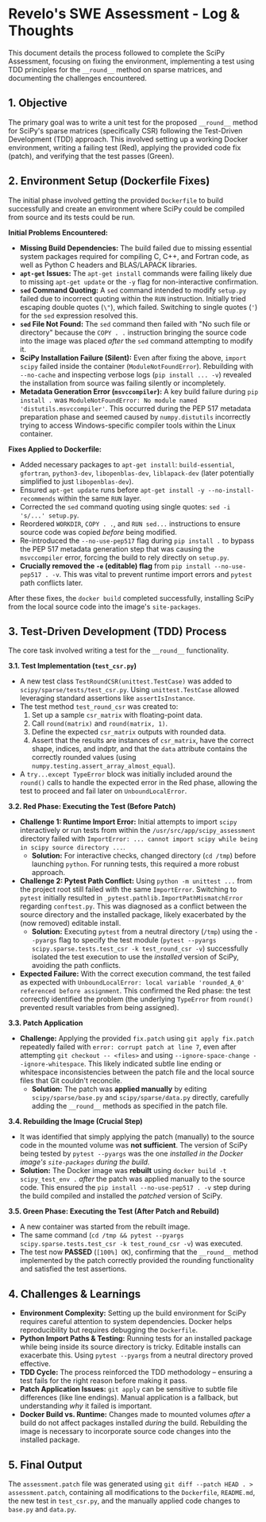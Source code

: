 # Revelo's SWE Assessment - Log & Thoughts

This document details the process followed to complete the SciPy Assessment, focusing on fixing the environment, implementing a test using TDD principles for the `__round__` method on sparse matrices, and documenting the challenges encountered.

## 1. Objective

The primary goal was to write a unit test for the proposed `__round__` method for SciPy's sparse matrices (specifically CSR) following the Test-Driven Development (TDD) approach. This involved setting up a working Docker environment, writing a failing test (Red), applying the provided code fix (patch), and verifying that the test passes (Green).

## 2. Environment Setup (Dockerfile Fixes)

The initial phase involved getting the provided `Dockerfile` to build successfully and create an environment where SciPy could be compiled from source and its tests could be run.

**Initial Problems Encountered:**

*   **Missing Build Dependencies:** The build failed due to missing essential system packages required for compiling C, C++, and Fortran code, as well as Python C headers and BLAS/LAPACK libraries.
*   **`apt-get` Issues:** The `apt-get install` commands were failing likely due to missing `apt-get update` or the `-y` flag for non-interactive confirmation.
*   **`sed` Command Quoting:** A `sed` command intended to modify `setup.py` failed due to incorrect quoting within the `RUN` instruction. Initially tried escaping double quotes (`\"`), which failed. Switching to single quotes (`'`) for the `sed` expression resolved this.
*   **`sed` File Not Found:** The `sed` command then failed with "No such file or directory" because the `COPY . .` instruction bringing the source code into the image was placed *after* the `sed` command attempting to modify it.
*   **SciPy Installation Failure (Silent):** Even after fixing the above, `import scipy` failed inside the container (`ModuleNotFoundError`). Rebuilding with `--no-cache` and inspecting verbose logs (`pip install ... -v`) revealed the installation from source was failing silently or incompletely.
*   **Metadata Generation Error (`msvccompiler`):** A key build failure during `pip install .` was `ModuleNotFoundError: No module named 'distutils.msvccompiler'`. This occurred during the PEP 517 metadata preparation phase and seemed caused by `numpy.distutils` incorrectly trying to access Windows-specific compiler tools within the Linux container.

**Fixes Applied to Dockerfile:**

*   Added necessary packages to `apt-get install`: `build-essential`, `gfortran`, `python3-dev`, `libopenblas-dev`, `liblapack-dev` (later potentially simplified to just `libopenblas-dev`).
*   Ensured `apt-get update` runs before `apt-get install -y --no-install-recommends` within the same `RUN` layer.
*   Corrected the `sed` command quoting using single quotes: `sed -i 's/...' setup.py`.
*   Reordered `WORKDIR`, `COPY . .`, and `RUN sed...` instructions to ensure source code was copied *before* being modified.
*   Re-introduced the `--no-use-pep517` flag during `pip install .` to bypass the PEP 517 metadata generation step that was causing the `msvccompiler` error, forcing the build to rely directly on `setup.py`.
*   **Crucially removed the `-e` (editable) flag** from `pip install --no-use-pep517 . -v`. This was vital to prevent runtime import errors and `pytest` path conflicts later.

After these fixes, the `docker build` completed successfully, installing SciPy from the local source code into the image's `site-packages`.

## 3. Test-Driven Development (TDD) Process

The core task involved writing a test for the `__round__` functionality.

**3.1. Test Implementation (`test_csr.py`)**

*   A new test class `TestRoundCSR(unittest.TestCase)` was added to `scipy/sparse/tests/test_csr.py`. Using `unittest.TestCase` allowed leveraging standard assertions like `assertIsInstance`.
*   The test method `test_round_csr` was created to:
    1.  Set up a sample `csr_matrix` with floating-point data.
    2.  Call `round(matrix)` and `round(matrix, 1)`.
    3.  Define the expected `csr_matrix` outputs with rounded data.
    4.  Assert that the results are instances of `csr_matrix`, have the correct shape, indices, and indptr, and that the `data` attribute contains the correctly rounded values (using `numpy.testing.assert_array_almost_equal`).
*   A `try...except TypeError` block was initially included around the `round()` calls to handle the expected error in the Red phase, allowing the test to proceed and fail later on `UnboundLocalError`.

**3.2. Red Phase: Executing the Test (Before Patch)**

*   **Challenge 1: Runtime Import Error:** Initial attempts to import `scipy` interactively or run tests from within the `/usr/src/app/scipy_assessment` directory failed with `ImportError: ... cannot import scipy while being in scipy source directory ...`.
    *   **Solution:** For interactive checks, changed directory (`cd /tmp`) before launching `python`. For running tests, this required a more robust approach.
*   **Challenge 2: Pytest Path Conflict:** Using `python -m unittest ...` from the project root still failed with the same `ImportError`. Switching to `pytest` initially resulted in `_pytest.pathlib.ImportPathMismatchError` regarding `conftest.py`. This was diagnosed as a conflict between the source directory and the installed package, likely exacerbated by the (now removed) editable install.
    *   **Solution:** Executing `pytest` from a neutral directory (`/tmp`) using the `--pyargs` flag to specify the test module (`pytest --pyargs scipy.sparse.tests.test_csr -k test_round_csr -v`) successfully isolated the test execution to use the *installed* version of SciPy, avoiding the path conflicts.
*   **Expected Failure:** With the correct execution command, the test failed as expected with `UnboundLocalError: local variable 'rounded_A_0' referenced before assignment`. This confirmed the Red phase: the test correctly identified the problem (the underlying `TypeError` from `round()` prevented result variables from being assigned).

**3.3. Patch Application**

*   **Challenge:** Applying the provided `fix.patch` using `git apply fix.patch` repeatedly failed with `error: corrupt patch at line 7`, even after attempting `git checkout -- <files>` and using `--ignore-space-change --ignore-whitespace`. This likely indicated subtle line ending or whitespace inconsistencies between the patch file and the local source files that Git couldn't reconcile.
    *   **Solution:** The patch was **applied manually** by editing `scipy/sparse/base.py` and `scipy/sparse/data.py` directly, carefully adding the `__round__` methods as specified in the patch file.

**3.4. Rebuilding the Image (Crucial Step)**

*   It was identified that simply applying the patch (manually) to the source code in the mounted volume was **not sufficient**. The version of SciPy being tested by `pytest --pyargs` was the one *installed in the Docker image's `site-packages` during the build*.
*   **Solution:** The Docker image was **rebuilt** using `docker build -t scipy_test_env .` *after* the patch was applied manually to the source code. This ensured the `pip install --no-use-pep517 . -v` step during the build compiled and installed the *patched* version of SciPy.

**3.5. Green Phase: Executing the Test (After Patch and Rebuild)**

*   A new container was started from the rebuilt image.
*   The same command (`cd /tmp && pytest --pyargs scipy.sparse.tests.test_csr -k test_round_csr -v`) was executed.
*   The test now **PASSED** (`[100%] OK`), confirming that the `__round__` method implemented by the patch correctly provided the rounding functionality and satisfied the test assertions.

## 4. Challenges & Learnings

*   **Environment Complexity:** Setting up the build environment for SciPy requires careful attention to system dependencies. Docker helps reproducibility but requires debugging the `Dockerfile`.
*   **Python Import Paths & Testing:** Running tests for an installed package while being inside its source directory is tricky. Editable installs can exacerbate this. Using `pytest --pyargs` from a neutral directory proved effective.
*   **TDD Cycle:** The process reinforced the TDD methodology – ensuring a test fails for the right reason before making it pass.
*   **Patch Application Issues:** `git apply` can be sensitive to subtle file differences (like line endings). Manual application is a fallback, but understanding *why* it failed is important.
*   **Docker Build vs. Runtime:** Changes made to mounted volumes *after* a build do not affect packages installed *during* the build. Rebuilding the image is necessary to incorporate source code changes into the installed package.

## 5. Final Output

The `assessment.patch` file was generated using `git diff --patch HEAD . > assessment.patch`, containing all modifications to the `Dockerfile`, `README.md`, the new test in `test_csr.py`, and the manually applied code changes to `base.py` and `data.py`.